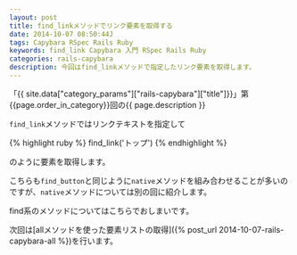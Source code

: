 ```yaml
---
layout: post
title: find_linkメソッドでリンク要素を取得する
date: 2014-10-07 08:50:44J
tags: Capybara RSpec Rails Ruby
keywords: find_link Capybara 入門 RSpec Rails Ruby
categories: rails-capybara
description: 今回はfind_linkメソッドで指定したリンク要素を取得します。
---
```


「{{ site.data["category_params"]["rails-capybara"]["title"]}}」第{{page.order_in_category}}回の{{ page.description }}

`find_link`メソッドではリンクテキストを指定して

{% highlight ruby %}
find_link('トップ')
{% endhighlight %}

のように要素を取得します。

こちらも`find_button`と同じように`native`メソッドを組み合わせることが多いのですが、`native`メソッドについては別の回に紹介します。

find系のメソッドについてはこちらでおしまいです。

次回は[allメソッドを使った要素リストの取得]({% post_url 2014-10-07-rails-capybara-all %})を行います。

